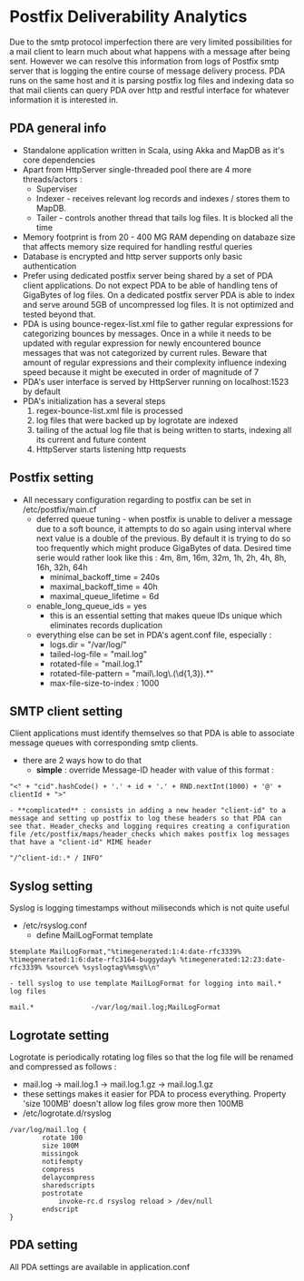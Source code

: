 Postfix Deliverability Analytics
=========

Due to the smtp protocol imperfection there are very limited possibilities for a mail client to learn much about what happens with a message after being sent. However we can resolve this information from logs of Postfix smtp server that is logging the entire course of message delivery process. PDA runs on the same host and it is parsing postfix log files and indexing data so that mail clients can query PDA over http and restful interface for whatever information it is interested in. 

PDA general info
----

  - Standalone application written in Scala, using Akka and MapDB as it's core dependencies
  - Apart from HttpServer single-threaded pool there are 4 more threads/actors : 
    - Superviser
    - Indexer - receives relevant log records and indexes / stores them to MapDB.
    - Tailer -  controls another thread that tails log files. It is blocked all the time
  - Memory footprint is from 20 - 400 MG RAM depending on databaze size that affects memory size required for handling restful queries
  - Database is encrypted and http server supports only basic authentication
  - Prefer using dedicated postfix server being shared by a set of PDA client applications. Do not expect PDA to be able of handling tens of GigaBytes of log files. On a dedicated postfix server PDA is able to index and serve around 5GB of uncompressed log files. It is not optimized and tested beyond that.
  - PDA is using bounce-regex-list.xml file to gather regular expressions for categorizing bounces by messages. Once in a while it needs to be updated with regular expression for newly encountered bounce messages that was not categorized by current rules. Beware that amount of regular expressions and their complexity influence indexing speed because it might be executed in order of magnitude of 7
  - PDA's user interface is served by HttpServer running on localhost:1523 by default
  - PDA's initialization has a several steps
    1. regex-bounce-list.xml file is processed 
    2. log files that were backed up by logrotate are indexed
    3. tailing of the actual log file that is being written to starts, indexing all its current and future content
    4. HttpServer starts listening http requests

Postfix setting
----

  - All necessary configuration regarding to postfix can be set in /etc/postfix/main.cf
    - deferred queue tuning - when postfix is unable to deliver a message due to a soft bounce, it attempts to do so again using interval where next value is a double of the previous. By default it is trying to do so too frequently which might produce GigaBytes of data. Desired time serie would rather look like this : 4m, 8m, 16m, 32m, 1h, 2h, 4h, 8h, 16h, 32h, 64h 
        - minimal_backoff_time = 240s
        - maximal_backoff_time = 40h
        - maximal_queue_lifetime = 6d
    - enable_long_queue_ids = yes
        - this is an essential setting that makes queue IDs unique which eliminates records duplication
    - everything else can be set in PDA's agent.conf file, especially :
        -  logs.dir = "/var/log/"
        -  tailed-log-file = "mail.log"
        -  rotated-file = "mail.log.1"
        -  rotated-file-pattern = "mail\\.log\\.(\\d{1,3}).*"
        -  max-file-size-to-index : 1000

SMTP client setting
----

Client applications must identify themselves so that PDA is able to associate message queues with corresponding smtp clients.
  - there are 2 ways how to do that
    - **simple** : override Message-ID header with value of this format :
```
"<" + "cid".hashCode() + '.' + id + '.' + RND.nextInt(1000) + '@' + clientId + ">"
```
    - **complicated** : consists in adding a new header "client-id" to a message and setting up postfix to log these headers so that PDA can see that. Header_checks and logging requires creating a configuration file /etc/postfix/maps/header_checks which makes postfix log messages that have a "client-id" MIME header
```
"/^client-id:.* / INFO"
```

Syslog setting
------

Syslog is logging timestamps without miliseconds which is not quite useful
  - /etc/rsyslog.conf 
    - define MailLogFormat template
```
$template MailLogFormat,"%timegenerated:1:4:date-rfc3339% %timegenerated:1:6:date-rfc3164-buggyday% %timegenerated:12:23:date-rfc3339% %source% %syslogtag%%msg%\n"
``` 
    - tell syslog to use template MailLogFormat for logging into mail.* log files
```
mail.*              -/var/log/mail.log;MailLogFormat
```

Logrotate setting
------

Logrotate is periodically rotating log files so that the log file will be renamed and compressed as follows : 
  - mail.log -> mail.log.1 -> mail.log.1.gz -> mail.log.1.gz
  - these settings makes it easier for PDA to process everything. Property 'size 100MB' doesn't allow log files grow more then 100MB 
  - /etc/logrotate.d/rsyslog
```
/var/log/mail.log {
        rotate 100
	    size 100M
	    missingok
	    notifempty
	    compress
	    delaycompress
	    sharedscripts
	    postrotate
		    invoke-rc.d rsyslog reload > /dev/null
	    endscript
}
```

PDA setting
-----

All PDA settings are available in application.conf

    